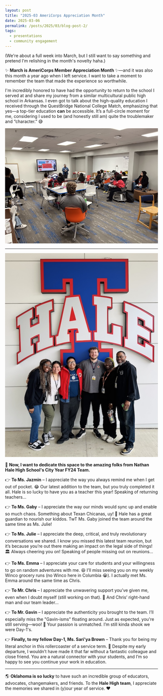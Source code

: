 ```yaml
---
layout: post
title: "2025-03 AmeriCorps Appreciation Month"
date: 2025-03-06
permalink: /posts/2025/03/blog-post-2/
tags:
  - presentations
  - community engagement
---
```


(We're about a full week into March, but I still want to say something and pretend I'm relishing in the month's novelty haha.)  

✨ **March is AmeriCorps Member Appreciation Month** ✨—and it was also this month a year ago when I left service. I want to take a moment to remember the team that made the experience so worthwhile.  

I'm incredibly honored to have had the opportunity to return to the school I served at and share my journey from a similar multicultural public high school in Arkansas. I even got to talk about the high-quality education I received through the QuestBridge National College Match, emphasizing that yes—a top-tier education **can** be accessible. It’s a full-circle moment for me, considering I used to be (and honestly still am) quite the troublemaker and “character.” 😅  

![text](/images/2025-03-06_blogpost_image2.jpg)

---  

![text](/images/2025-03-06_blogpost_image1.jpg)

💛 **Now, I want to dedicate this space to the amazing folks from Nathan Hale High School's City Year FY24 Team.**  

👉 **To Ms. Jazmin** – I appreciate the way you always remind me when I get out of pocket. 😂 Our latest addition to the team, but you truly completed it all. Hale is so lucky to have you as a teacher this year! Speaking of returning teachers...  

👉 **To Ms. Gaby** – I appreciate the way our minds would sync up and enable so much chaos. Something about Texan Chicanas, uy! 🤭 Hale has a great guardian to nourish our kiddos. TwT Ms. Gaby joined the team around the same time as Ms. Julie!  

👉 **To Ms. Julie** – I appreciate the deep, critical, and truly revolutionary conversations we shared. I know you missed this latest team reunion, but it’s because you’re out there making an impact on the legal side of things! 🏛️ Always cheering you on! Speaking of people missing out on reunions...  

👉 **To Ms. Emma** – I appreciate your care for students and your willingness to go on random adventures with me. 😆 I’ll miss seeing you on my weekly Winco grocery runs (no Winco here in Columbia 😭). I actually met Ms. Emma around the same time as Chris.  

👉 **To Mr. Chris** – I appreciate the unwavering support you’ve given me, even when I doubt myself (still working on that). 💙 And Chris’ right-hand man and our team leader...  

👉 **To Mr. Gavin** – I appreciate the authenticity you brought to the team. I’ll especially miss the "Gavin-isms" floating around. Just as expected, you're still serving—woo! 🚀 Your passion is unmatched. I’m still kinda shook we were Day-1's.  

👉 **Finally, to my fellow Day-1, Ms. Sari'ya Brown** – Thank you for being my literal anchor in this rollercoaster of a service term. 🎢 Despite my early departure, I wouldn’t have made it that far without a fantastic colleague and close friend. You are a natural connector with your students, and I’m so happy to see you continue your work in education.  

---  

🌎 **Oklahoma is so lucky** to have such an incredible group of educators, advocates, changemakers, and friends. To the **Hale High team**, I appreciate the memories we shared in (y)our year of service. ❤️
